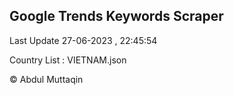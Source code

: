 

## Google Trends Keywords Scraper 
 
Last Update 27-06-2023 , 22:45:54

Country List :
VIETNAM.json



© Abdul Muttaqin 
